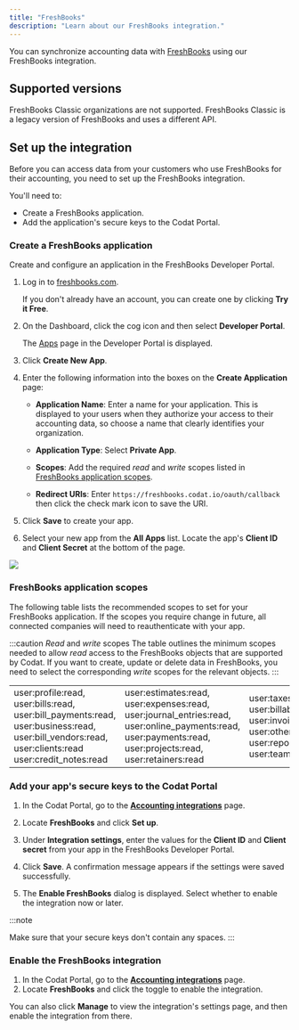 ```yaml
---
title: "FreshBooks"
description: "Learn about our FreshBooks integration."
---
```


You can synchronize accounting data with <a className="external" href="https://www.freshbooks.com/" target="_blank">FreshBooks</a> using our FreshBooks integration.

## Supported versions

FreshBooks Classic organizations are not supported. FreshBooks Classic is a legacy version of FreshBooks and uses a different API.

## Set up the integration

Before you can access data from your customers who use FreshBooks for their accounting, you need to set up the FreshBooks integration.

You'll need to:

- Create a FreshBooks application.
- Add the application's secure keys to the Codat Portal.

### Create a FreshBooks application

Create and configure an application in the FreshBooks Developer Portal.

1. Log in to <a className="external" href="https://www.freshbooks.com" target="_blank">freshbooks.com</a>.

   If you don't already have an account, you can create one by clicking **Try it Free**.

2. On the Dashboard, click the cog icon and then select **Developer Portal**.

   The <a className="external" href="https://my.freshbooks.com/#/developer" target="_blank">Apps</a> page in the Developer Portal is displayed.

3. Click **Create New App**.

4. Enter the following information into the boxes on the **Create Application** page:

   - **Application Name**: Enter a name for your application. This is displayed to your users when they authorize your access to their accounting data, so choose a name that clearly identifies your organization.

   - **Application Type**: Select **Private App**.

   - **Scopes**: Add the required _read_ and _write_ scopes listed in [FreshBooks application scopes](/integrations/accounting/freshbooks/accounting-freshbooks#freshbooks-application-scopes). 

   - **Redirect URIs**: Enter `https://freshbooks.codat.io/oauth/callback` then click the check mark icon to save the URI.

5. Click **Save** to create your app.

6. Select your new app from the **All Apps** list. Locate the app's **Client ID** and **Client Secret** at the bottom of the page.

<img src="/img/old/a044a46-FreshBooks-keys.png" />

### FreshBooks application scopes

The following table lists the recommended scopes to set for your FreshBooks application. If the scopes you require change in future, all connected companies will need to reauthenticate with your app.

:::caution _Read_ and _write_ scopes
The table outlines the minimum scopes needed to allow _read_ access to the FreshBooks objects that are supported by Codat. If you want to create, update or delete data in FreshBooks, you need to select the corresponding _write_ scopes for the relevant objects.
::: 

||||
|----|----|----|
|user:profile:read, user:bills:read, user:bill_payments:read, user:business:read, user:bill_vendors:read, user:clients:read  user:credit_notes:read|user:estimates:read, user:expenses:read, user:journal_entries:read, user:online_payments:read, user:payments:read, user:projects:read, user:retainers:read|user:taxes:read, user:billable_items:read, user:invoices:read, user:other_income:read, user:reports:read, user:teams:read|

### Add your app's secure keys to the Codat Portal

1. In the Codat Portal, go to the <a className="external" href="https://app.codat.io/settings/integrations/accounting" target="_blank">**Accounting integrations**</a> page.

2. Locate **FreshBooks** and click **Set up**.

3. Under **Integration settings**, enter the values for the **Client ID** and **Client secret** from your app in the FreshBooks Developer Portal.

4. Click **Save**. A confirmation message appears if the settings were saved successfully.

5. The **Enable FreshBooks** dialog is displayed. Select whether to enable the integration now or later.

:::note

Make sure that your secure keys don't contain any spaces.
:::

### Enable the FreshBooks integration

1. In the Codat Portal, go to the <a className="external" href="https://app.codat.io/settings/integrations/accounting" target="blank">**Accounting integrations**</a> page.
2. Locate **FreshBooks** and click the toggle to enable the integration.

You can also click **Manage** to view the integration's settings page, and then enable the integration from there.
